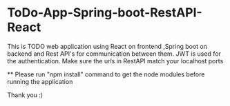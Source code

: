 # ToDo-App-Spring-boot-RestAPI-React

This is TODO web application using React on frontend ,Spring boot on backend and Rest API's for communication between them.
JWT is used for the authentication.
Make sure the urls in RestAPI match your localhost ports

** Please run "npm install" command to get the node modules before running the application

Thank you :)
